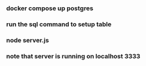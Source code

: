 ### docker compose up postgres
### run the sql command to setup table
### node server.js
### note that server is running on localhost 3333